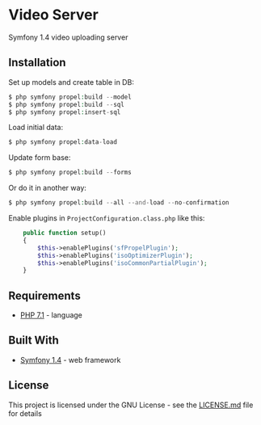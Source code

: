 # Video Server

Symfony 1.4 video uploading server

## Installation

Set up models and create table in DB:
```php
$ php symfony propel:build --model
$ php symfony propel:build --sql
$ php symfony propel:insert-sql
```

Load initial data:
```php
$ php symfony propel:data-load
```

Update form base:
```php
$ php symfony propel:build --forms
```

Or do it in another way:
```php
$ php symfony propel:build --all --and-load --no-confirmation
```

Enable plugins in `ProjectConfiguration.class.php` like this:

```php
    public function setup()
    {
        $this->enablePlugins('sfPropelPlugin');
        $this->enablePlugins('isoOptimizerPlugin');
        $this->enablePlugins('isoCommonPartialPlugin');
    }
```

## Requirements

* [PHP 7.1](http://php.net/) - language

## Built With

* [Symfony 1.4](http://symfony.com/legacy) - web framework

## License

This project is licensed under the GNU License - see the [LICENSE.md](LICENSE.md) file for details
